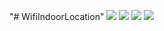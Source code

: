 "# WifiIndoorLocation" 
![](https://raw.githubusercontent.com/leunghowell/WifiIndoorLocation/master/app/ScreenShot/Collector.png)
![](https://raw.githubusercontent.com/leunghowell/WifiIndoorLocation/master/app/ScreenShot/CollectorDone.png)
![](https://raw.githubusercontent.com/leunghowell/WifiIndoorLocation/master/app/ScreenShot/CollectorScanner.png)
![](https://raw.githubusercontent.com/leunghowell/WifiIndoorLocation/master/app/ScreenShot/CollectorPreference.png)
